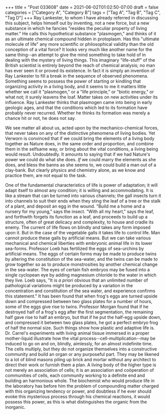 +++
title = "Post 033608"
date = 2021-06-02T01:02:50-07:00
draft = false
categories = ["Category A", "Category B"]
tags = ["Tag A", "Tag B", "Tag C", "Tag D"]
+++
Ray Lankester, to whom I have already referred in discussing this subject, helps himself out by inventing, not a new force, but a new substance in which he fancies "resides the peculiar property of living matter." He calls this hypothetical substance "plasmogen," and thinks of it as an ultimate chemical compound hidden in protoplasm. Has this "ultimate molecule of life" any more scientific or philosophical validity than the old conception of a vital force? It looks very much like another name for the same thing--an attempt to give the mind something to take hold of in dealing with the mystery of living things. This imaginary "life-stuff" of the British scientist is entirely beyond the reach of chemical analysis; no man has ever seen it or proved its existence. In fact it is simply an invention of Ray Lankester to fill a break in the sequence of observed phenomena. Something seems to possess the power of starting or kindling that organizing activity in a living body, and it seems to me it matters little whether we call it "plasmogen," or a "life principle," or "biotic energy," or what not; it surely leavens the loaf. Matter takes on new activities under its influence. Ray Lankester thinks that plasmogen came into being in early geologic ages, and that the conditions which led to its formation have probably never recurred. Whether he thinks its formation was merely a chance hit or not, he does not say.

We see matter all about us, acted upon by the mechanico-chemical forces, that never takes on any of the distinctive phenomena of living bodies. Yet Verworn is convinced that if we could bring the elements of a living body together as Nature does, in the same order and proportion, and combine them in the selfsame way, or bring about the vital conditions, a living being would result. Undoubtedly. It amounts to saying that if we had Nature's power we could do what she does. _If_ we could marry the elements as she does, and bless the banns as she seems to, we could build a man out of a clay-bank. But clearly physics and chemistry alone, as we know and practice them, are not equal to the task.

One of the fundamental characteristics of life is power of adaptation; it will adapt itself to almost any condition; it is willing and accommodating. It is like a stream that can be turned into various channels; the gall insects turn it into channels to suit their ends when they sting the leaf of a tree or the stalk of a plant, and deposit an egg in the wound. "Build me a home and a nursery for my young," says the insect. "With all my heart," says the leaf, and forthwith forgets its function as a leaf, and proceeds to build up a structure, often of great delicacy and complexity, to house and cradle its enemy. The current of life flows on blindly and takes any form imposed upon it. But in the case of the vegetable galls it takes life to control life. Man cannot produce these galls by artificial means. But we can take various mechanical and chemical liberties with embryonic animal life in its lower sea-forms. Professor Loeb has fertilized the eggs of sea-urchins by artificial means. The eggs of certain forms may be made to produce twins by altering the constitution of the sea-water, and the twins can be made to grow together so as to produce monstrosities by another chemical change in the sea-water. The eyes of certain fish embryos may be fused into a single cyclopean eye by adding magnesium chloride to the water in which they live. Loeb says, "It is _a priori_ obvious that an unlimited number of pathological variations might be produced by a variation in the concentration and constitution of the sea water, and experience confirms this statement." It has been found that when frog's eggs are turned upside down and compressed between two glass plates for a number of hours, some of the eggs give rise to twins. Professor Morgan found that if he destroyed half of a frog's egg after the first segmentation, the remaining half gave rise to half an embryo, but that if he put the half-egg upside down, and compressed it between two glass plates, he got a perfect embryo frog of half the normal size. Such things show how plastic and adaptive life is. Dr. Carrel's experiments with living animal tissue immersed in a proper mother-liquid illustrate how the vital process--cell-multiplication--may be induced to go on and on, blindly, aimlessly, for an almost indefinite time. The cells multiply, but they do not organize themselves into a constructive community and build an organ or any purposeful part. They may be likened to a lot of blind masons piling up brick and mortar without any architect to direct their work or furnish them a plan. A living body of the higher type is not merely an association of cells; it is an association and coöperation of communities of cells, each community working to a definite end and building an harmonious whole. The biochemist who would produce life in the laboratory has before him the problem of compounding matter charged with this organizing tendency or power, and doubtless if he ever should evoke this mysterious process through his chemical reactions, it would possess this power, as this is what distinguishes the organic from the inorganic.
